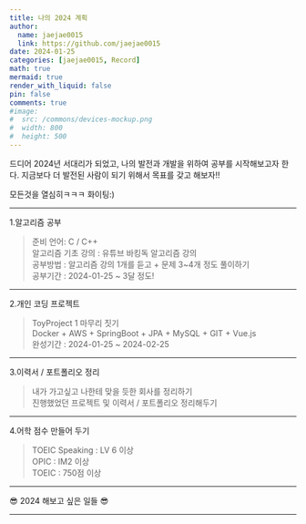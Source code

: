 ```yaml
---
title: 나의 2024 계획
author:
  name: jaejae0015
  link: https://github.com/jaejae0015
date: 2024-01-25
categories: [jaejae0015, Record]
math: true
mermaid: true
render_with_liquid: false
pin: false
comments: true
#image:
#  src: /commons/devices-mockup.png
#  width: 800
#  height: 500
---
```


드디어 2024년 서대리가 되었고, 나의 발전과 개발을 위하여 공부를 시작해보고자 한다.
지금보다 더 발전된 사람이 되기 위해서 목표를 갖고 해보자!!

모든것을 열심히ㅋㅋㅋ 화이팅:)  

---

1.알고리즘 공부   

> 준비 언어: C / C++     
> 알고리즘 기초 강의 : 유튜브 바킹독 알고리즘 강의      
> 공부방법 : 알고리즘 강의 1개를 듣고 + 문제 3~4개 정도 풀이하기     
> 공부기간 : 2024-01-25 ~ 3달 정도!    

---

2.개인 코딩 프로젝트   

> ToyProject 1 마무리 짓기   
> Docker + AWS + SpringBoot + JPA + MySQL + GIT + Vue.js   
> 완성기간 : 2024-01-25 ~ 2024-02-25

---

3.이력서 / 포트폴리오 정리   

> 내가 가고싶고 나한테 맞을 듯한 회사를 정리하기    
> 진행했었던 프로젝트 및 이력서 / 포트폴리오 정리해두기      

---

4.어학 점수 만들어 두기   

> TOEIC Speaking : LV 6 이상   
> OPIC : IM2 이상     
> TOEIC : 750점 이상      

---

😎 2024 해보고 싶은 일들 😎  


---